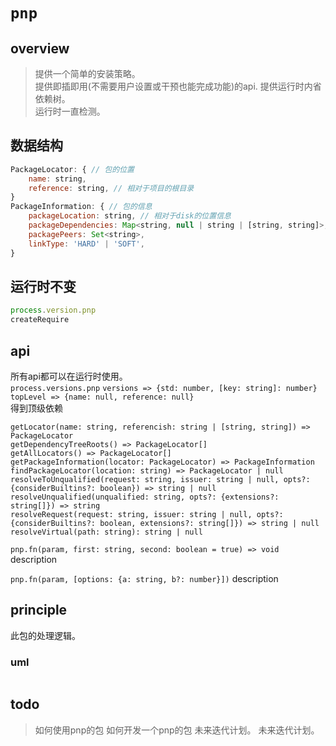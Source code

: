 # `pnp`

## overview
> 提供一个简单的安装策略。  
> 提供即插即用(不需要用户设置或干预也能完成功能)的api.
> 提供运行时内省依赖树。  
> 运行时一直检测。  

## 数据结构
```js
PackageLocator: { // 包的位置
    name: string,
    reference: string, // 相对于项目的根目录
}
PackageInformation: { // 包的信息
    packageLocation: string, // 相对于disk的位置信息
    packageDependencies: Map<string, null | string | [string, string]>,
    packagePeers: Set<string>,
    linkType: 'HARD' | 'SOFT',
}
```

## 运行时不变
```js
process.version.pnp
createRequire
```

## api
所有api都可以在运行时使用。  
`process.versions.pnp`
`versions => {std: number, [key: string]: number}`  
`topLevel => {name: null, reference: null}`  
得到顶级依赖

`getLocator(name: string, referencish: string | [string, string]) => PackageLocator`  
`getDependencyTreeRoots() => PackageLocator[]`  
`getAllLocators() => PackageLocator[]`  
`getPackageInformation(locator: PackageLocator) => PackageInformation`  
`findPackageLocator(location: string) => PackageLocator | null`  
`resolveToUnqualified(request: string, issuer: string | null, opts?: {considerBuiltins?: boolean}) => string | null`  
`resolveUnqualified(unqualified: string, opts?: {extensions?: string[]}) => string`  
`resolveRequest(request: string, issuer: string | null, opts?: {considerBuiltins?: boolean, extensions?: string[]}) => string | null`  
`resolveVirtual(path: string): string | null`


`pnp.fn(param, first: string, second: boolean = true) => void`
description

`pnp.fn(param, [options: {a: string, b?: number}])`
description

## principle
此包的处理逻辑。

### uml
```
```

## todo
> 如何使用pnp的包
> 如何开发一个pnp的包
> 未来迭代计划。
> 未来迭代计划。